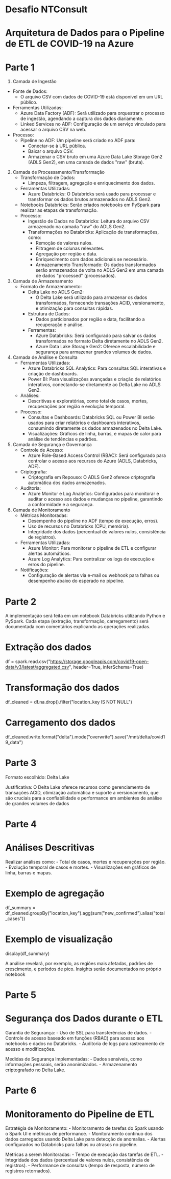 # Desafio NTConsult

# Arquitetura de Dados para o Pipeline de ETL de COVID-19 na Azure

# Parte 1
1. Camada de Ingestão
- Fonte de Dados:
    - O arquivo CSV com dados de COVID-19 está disponível em um URL público.
- Ferramentas Utilizadas:
    - Azure Data Factory (ADF): Será utilizado para orquestrar o processo de ingestão, agendando a captura dos dados diariamente.
    - Linked Services no ADF: Configuração de um serviço vinculado para acessar o arquivo CSV na web.
- Processo:
    - Pipeline no ADF: Um pipeline será criado no ADF para:
        - Conectar-se à URL pública.
        - Baixar o arquivo CSV.
        - Armazenar o CSV bruto em uma Azure Data Lake Storage Gen2 (ADLS Gen2), em uma camada de dados "raw" (bruta).
2. Camada de Processamento/Transformação
    - Transformação de Dados:
        - Limpeza, filtragem, agregação e enriquecimento dos dados.
    - Ferramentas Utilizadas:
        - Azure Databricks: O Databricks será usado para processar e transformar os dados brutos armazenados no ADLS Gen2.
    - Notebooks Databricks: Serão criados notebooks em PySpark para realizar as etapas de transformação.
    - Processo:
        - Ingestão de Dados no Databricks: Leitura do arquivo CSV armazenado na camada "raw" do ADLS Gen2.
        - Transformações no Databricks: Aplicação de transformações, como:
            - Remoção de valores nulos.
            - Filtragem de colunas relevantes.
            - Agregação por região e data.
            - Enriquecimento com dados adicionais se necessário.
            - Armazenamento Transformado: Os dados transformados serão armazenados de volta no ADLS Gen2 em uma camada de dados "processed" (processados).
3. Camada de Armazenamento
    - Formato de Armazenamento:
        - Delta Lake no ADLS Gen2:
            - O Delta Lake será utilizado para armazenar os dados transformados, fornecendo transações ACID, versionamento, e otimização para consultas rápidas.
        - Estrutura de Dados:
            - Dados particionados por região e data, facilitando a recuperação e análise.
        - Ferramentas:
            - Azure Databricks: Será configurado para salvar os dados transformados no formato Delta diretamente no ADLS Gen2.
            - Azure Data Lake Storage Gen2: Oferece escalabilidade e segurança para armazenar grandes volumes de dados.
4. Camada de Análise e Consulta
    - Ferramentas Utilizadas:
        - Azure Databricks SQL Analytics: Para consultas SQL interativas e criação de dashboards.
        - Power BI: Para visualizações avançadas e criação de relatórios interativos, conectando-se diretamente ao Delta Lake no ADLS Gen2.
    - Análises:
        - Descritivas e exploratórias, como total de casos, mortes, recuperações por região e evolução temporal.
    - Processo:
        - Consultas e Dashboards: Databricks SQL ou Power BI serão usados para criar relatórios e dashboards interativos, consumindo diretamente os dados armazenados no Delta Lake.
        - Visualizações: Gráficos de linha, barras, e mapas de calor para análise de tendências e padrões.
5. Camada de Segurança e Governança
    - Controle de Acesso:
        - Azure Role-Based Access Control (RBAC): Será configurado para controlar o acesso aos recursos do Azure (ADLS, Databricks, ADF).
    - Criptografia:
        - Criptografia em Repouso: O ADLS Gen2 oferece criptografia automática dos dados armazenados.
    - Auditoria:
        - Azure Monitor e Log Analytics: Configurados para monitorar e auditar o acesso aos dados e mudanças no pipeline, garantindo a conformidade e a segurança.
6. Camada de Monitoramento
    - Métricas Monitoradas:
        - Desempenho do pipeline no ADF (tempo de execução, erros).
        - Uso de recursos no Databricks (CPU, memória).
        - Integridade dos dados (percentual de valores nulos, consistência de registros).
    - Ferramentas Utilizadas:
        - Azure Monitor: Para monitorar o pipeline de ETL e configurar alertas automáticos.
        - Azure Log Analytics: Para centralizar os logs de execução e erros do pipeline.
    - Notificações:
        - Configuração de alertas via e-mail ou webhook para falhas ou desempenho abaixo do esperado no pipeline.

# Parte 2
A implementação será feita em um notebook Databricks utilizando Python e PySpark.
Cada etapa (extração, transformação, carregamento) será documentada com comentários explicando as operações realizadas.
# Extração dos dados
df = spark.read.csv("https://storage.googleapis.com/covid19-open-data/v3/latest/aggregated.csv", header=True, inferSchema=True)

# Transformação dos dados
df_cleaned = df.na.drop().filter("location_key IS NOT NULL")

# Carregamento dos dados
df_cleaned.write.format("delta").mode("overwrite").save("/mnt/delta/covid19_data")

# Parte 3
Formato escolhido: Delta Lake

Justificativa: O Delta Lake oferece recursos como gerenciamento de transações ACID, otimização automática e suporte a versionamento, que são cruciais para a confiabilidade e performance em ambientes de análise de grandes volumes de dados

# Parte 4
# Análises Descritivas

Realizar análises como: 
    - Total de casos, mortes e recuperações por região.
    - Evolução temporal de casos e mortes.
    - Visualizações em gráficos de linha, barras e mapas.

# Exemplo de agregação
df_summary = df_cleaned.groupBy("location_key").agg(sum("new_confirmed").alias("total_cases"))

# Exemplo de visualização
display(df_summary) 

A análise revelará, por exemplo, as regiões mais afetadas, padrões de crescimento, e períodos de pico. Insights serão documentados no próprio notebook

# Parte 5
# Segurança dos Dados durante o ETL

Garantia de Segurança:
    - Uso de SSL para transferências de dados.
    - Controle de acesso baseado em funções (RBAC) para acesso aos notebooks e dados no Databricks.
    - Auditoria de logs para rastreamento de acesso e modificações.

Medidas de Segurança Implementadas:
    - Dados sensíveis, como informações pessoais, serão anonimizados.
    - Armazenamento criptografado no Delta Lake.

# Parte 6
# Monitoramento do Pipeline de ETL

Estratégia de Monitoramento:
    - Monitoramento de tarefas do Spark usando o Spark UI e métricas de performance.
    - Monitoramento contínuo dos dados carregados usando Delta Lake para detecção de anomalias.
    - Alertas configurados no Databricks para falhas ou atrasos no pipeline.

Métricas a serem Monitoradas:
    - Tempo de execução das tarefas de ETL.
    - Integridade dos dados (percentual de valores nulos, consistência de registros).
    - Performance de consultas (tempo de resposta, número de registros retornados).